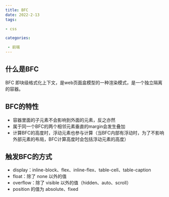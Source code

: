 ```yaml
---
title: BFC
date: 2022-2-13
tags: 

- css

categories:

 - 前端
---
```




## 什么是BFC

BFC 即块级格式化上下文，是web页面盒模型的一种渲染模式，是一个独立隔离的容器。



## BFC的特性

- 容器里面的子元素不会影响到外面的元素，反之亦然
- 属于同一个BFC的两个相邻元素垂直的margin会发生叠加
- 计算BFC的高度时，浮动元素也参与计算（当BFC内部有浮动时，为了不影响外部元素的布局，BFC计算高度时会包括浮动元素的高度）



## 触发BFC的方式

- display：inline-block、flex、inline-flex、table-cell、table-caption
- float：除了 none 以外的值
- overflow：除了 visible 以外的值（hidden、auto、scroll）
- position 的值为 absolute、fixed



